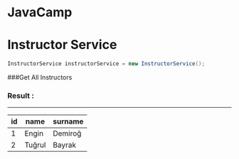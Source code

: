 # JavaCamp 

# Instructor Service
```Java
InstructorService instructorService = new InstructorService();
```
###Get All Instructors

### Result : 
-------------------------

|id|name|surname|
|--|---|---|
|1|Engin|Demiroğ|
|2|Tuğrul|Bayrak|

